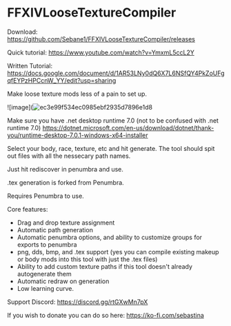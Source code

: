 # FFXIVLooseTextureCompiler

Download: https://github.com/Sebane1/FFXIVLooseTextureCompiler/releases

Quick tutorial: https://www.youtube.com/watch?v=YmxmL5ccL2Y

Written Tutorial: https://docs.google.com/document/d/1AR53LNy0dQ6X7L6NSfQY4PkZoUFgqfEYPzHPCcnW_YY/edit?usp=sharing


Make loose texture mods less of a pain to set up.

![image](![ec3e99f534ec0985ebf2935d7896e1d8](https://user-images.githubusercontent.com/7157688/214223848-c2c80ae9-ca5e-4974-b62a-473f825418dc.png)

Make sure you have .net desktop runtime 7.0 (not to be confused with .net runtime 7.0)
https://dotnet.microsoft.com/en-us/download/dotnet/thank-you/runtime-desktop-7.0.1-windows-x64-installer


Select your body, race, texture, etc and hit generate. The tool should spit out files with all the nessecary path names.

Just hit rediscover in penumbra and use.

.tex generation is forked from Penumbra.

Requires Penumbra to use.

Core features:
- Drag and drop texture assignment
- Automatic path generation
- Automatic penumbra options, and ability to customize groups for exports to penumbra
- png, dds, bmp, and .tex support (yes you can compile existing makeup or body mods into this tool with just the .tex files) 
- Ability to add custom texture paths if this tool doesn't already autogenerate them
- Automatic redraw on generation
- Low learning curve.


Support Discord: https://discord.gg/rtGXwMn7pX

If you wish to donate you can do so here: https://ko-fi.com/sebastina
